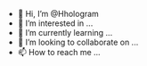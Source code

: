 - 👋 Hi, I’m @Hhologram
- 👀 I’m interested in ...
- 🌱 I’m currently learning ...
- 💞️ I’m looking to collaborate on ...
- 📫 How to reach me ...

<!---
Hhologram/Hhologram is a ✨ special ✨ repository because its `README.md` (this file) appears on your GitHub profile.
You can click the Preview link to take a look at your changes.
--->
